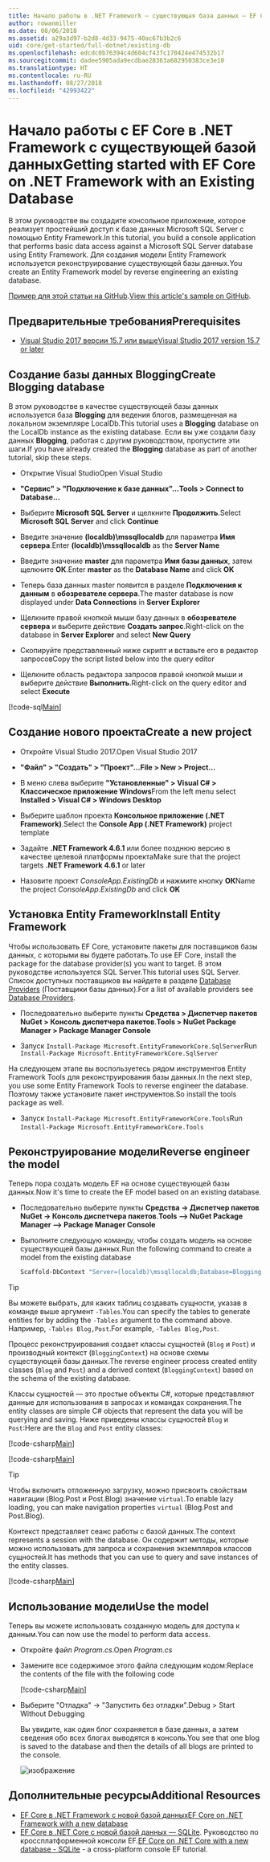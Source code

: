 ```yaml
---
title: Начало работы в .NET Framework — существующая база данных — EF Core
author: rowanmiller
ms.date: 08/06/2018
ms.assetid: a29a3d97-b2d8-4d33-9475-40ac67b3b2c6
uid: core/get-started/full-dotnet/existing-db
ms.openlocfilehash: edcdc0b76394c4d604cf43fc170424e474532b17
ms.sourcegitcommit: dadee5905ada9ecdbae28363a682950383ce3e10
ms.translationtype: HT
ms.contentlocale: ru-RU
ms.lasthandoff: 08/27/2018
ms.locfileid: "42993422"
---
```

# <a name="getting-started-with-ef-core-on-net-framework-with-an-existing-database"></a><span data-ttu-id="ef40d-102">Начало работы с EF Core в .NET Framework с существующей базой данных</span><span class="sxs-lookup"><span data-stu-id="ef40d-102">Getting started with EF Core on .NET Framework with an Existing Database</span></span>

<span data-ttu-id="ef40d-103">В этом руководстве вы создадите консольное приложение, которое реализует простейший доступ к базе данных Microsoft SQL Server с помощью Entity Framework.</span><span class="sxs-lookup"><span data-stu-id="ef40d-103">In this tutorial, you build a console application that performs basic data access against a Microsoft SQL Server database using Entity Framework.</span></span> <span data-ttu-id="ef40d-104">Для создания модели Entity Framework используется реконструирование существующей базы данных.</span><span class="sxs-lookup"><span data-stu-id="ef40d-104">You create an Entity Framework model by reverse engineering an existing database.</span></span>

<span data-ttu-id="ef40d-105">[Пример для этой статьи на GitHub](https://github.com/aspnet/EntityFramework.Docs/tree/master/samples/core/GetStarted/FullNet/ConsoleApp.ExistingDb).</span><span class="sxs-lookup"><span data-stu-id="ef40d-105">[View this article's sample on GitHub](https://github.com/aspnet/EntityFramework.Docs/tree/master/samples/core/GetStarted/FullNet/ConsoleApp.ExistingDb).</span></span>

## <a name="prerequisites"></a><span data-ttu-id="ef40d-106">Предварительные требования</span><span class="sxs-lookup"><span data-stu-id="ef40d-106">Prerequisites</span></span>

* [<span data-ttu-id="ef40d-107">Visual Studio 2017 версии 15.7 или выше</span><span class="sxs-lookup"><span data-stu-id="ef40d-107">Visual Studio 2017 version 15.7 or later</span></span>](https://www.visualstudio.com/downloads/)

## <a name="create-blogging-database"></a><span data-ttu-id="ef40d-108">Создание базы данных Blogging</span><span class="sxs-lookup"><span data-stu-id="ef40d-108">Create Blogging database</span></span>

<span data-ttu-id="ef40d-109">В этом руководстве в качестве существующей базы данных используется база **Blogging** для ведения блогов, размещенная на локальном экземпляре LocalDb.</span><span class="sxs-lookup"><span data-stu-id="ef40d-109">This tutorial uses a **Blogging** database on the LocalDb instance as the existing database.</span></span> <span data-ttu-id="ef40d-110">Если вы уже создали базу данных **Blogging**, работая с другим руководством, пропустите эти шаги.</span><span class="sxs-lookup"><span data-stu-id="ef40d-110">If you have already created the **Blogging** database as part of another tutorial, skip these steps.</span></span>

* <span data-ttu-id="ef40d-111">Открытие Visual Studio</span><span class="sxs-lookup"><span data-stu-id="ef40d-111">Open Visual Studio</span></span>

* <span data-ttu-id="ef40d-112">**"Сервис" > "Подключение к базе данных"…**</span><span class="sxs-lookup"><span data-stu-id="ef40d-112">**Tools > Connect to Database...**</span></span>

* <span data-ttu-id="ef40d-113">Выберите **Microsoft SQL Server** и щелкните **Продолжить**.</span><span class="sxs-lookup"><span data-stu-id="ef40d-113">Select **Microsoft SQL Server** and click **Continue**</span></span>

* <span data-ttu-id="ef40d-114">Введите значение **(localdb)\mssqllocaldb** для параметра **Имя сервера**.</span><span class="sxs-lookup"><span data-stu-id="ef40d-114">Enter **(localdb)\mssqllocaldb** as the **Server Name**</span></span>

* <span data-ttu-id="ef40d-115">Введите значение **master** для параметра **Имя базы данных**, затем щелкните **ОК**.</span><span class="sxs-lookup"><span data-stu-id="ef40d-115">Enter **master** as the **Database Name** and click **OK**</span></span>

* <span data-ttu-id="ef40d-116">Теперь база данных master появится в разделе **Подключения к данным** в **обозревателе сервера**.</span><span class="sxs-lookup"><span data-stu-id="ef40d-116">The master database is now displayed under **Data Connections** in **Server Explorer**</span></span>

* <span data-ttu-id="ef40d-117">Щелкните правой кнопкой мыши базу данных в **обозревателе сервера** и выберите действие **Создать запрос**.</span><span class="sxs-lookup"><span data-stu-id="ef40d-117">Right-click on the database in **Server Explorer** and select **New Query**</span></span>

* <span data-ttu-id="ef40d-118">Скопируйте представленный ниже скрипт и вставьте его в редактор запросов</span><span class="sxs-lookup"><span data-stu-id="ef40d-118">Copy the script listed below into the query editor</span></span>

* <span data-ttu-id="ef40d-119">Щелкните область редактора запросов правой кнопкой мыши и выберите действие **Выполнить**.</span><span class="sxs-lookup"><span data-stu-id="ef40d-119">Right-click on the query editor and select **Execute**</span></span>

[!code-sql[Main](../_shared/create-blogging-database-script.sql)]

## <a name="create-a-new-project"></a><span data-ttu-id="ef40d-120">Создание нового проекта</span><span class="sxs-lookup"><span data-stu-id="ef40d-120">Create a new project</span></span>

* <span data-ttu-id="ef40d-121">Откройте Visual Studio 2017.</span><span class="sxs-lookup"><span data-stu-id="ef40d-121">Open Visual Studio 2017</span></span>

* <span data-ttu-id="ef40d-122">**"Файл" > "Создать" > "Проект"…**</span><span class="sxs-lookup"><span data-stu-id="ef40d-122">**File > New > Project...**</span></span>

* <span data-ttu-id="ef40d-123">В меню слева выберите **"Установленные" > Visual C# > Классическое приложение Windows**</span><span class="sxs-lookup"><span data-stu-id="ef40d-123">From the left menu select **Installed > Visual C# > Windows Desktop**</span></span>

* <span data-ttu-id="ef40d-124">Выберите шаблон проекта **Консольное приложение (.NET Framework)**.</span><span class="sxs-lookup"><span data-stu-id="ef40d-124">Select the **Console App (.NET Framework)** project template</span></span>

* <span data-ttu-id="ef40d-125">Задайте **.NET Framework 4.6.1** или более позднюю версию в качестве целевой платформы проекта</span><span class="sxs-lookup"><span data-stu-id="ef40d-125">Make sure that the project targets **.NET Framework 4.6.1** or later</span></span>

* <span data-ttu-id="ef40d-126">Назовите проект *ConsoleApp.ExistingDb* и нажмите кнопку **ОК**</span><span class="sxs-lookup"><span data-stu-id="ef40d-126">Name the project *ConsoleApp.ExistingDb* and click **OK**</span></span>

## <a name="install-entity-framework"></a><span data-ttu-id="ef40d-127">Установка Entity Framework</span><span class="sxs-lookup"><span data-stu-id="ef40d-127">Install Entity Framework</span></span>

<span data-ttu-id="ef40d-128">Чтобы использовать EF Core, установите пакеты для поставщиков базы данных, с которыми вы будете работать.</span><span class="sxs-lookup"><span data-stu-id="ef40d-128">To use EF Core, install the package for the database provider(s) you want to target.</span></span> <span data-ttu-id="ef40d-129">В этом руководстве используется SQL Server.</span><span class="sxs-lookup"><span data-stu-id="ef40d-129">This tutorial uses SQL Server.</span></span> <span data-ttu-id="ef40d-130">Список доступных поставщиков вы найдете в разделе [Database Providers](../../providers/index.md) (Поставщики базы данных).</span><span class="sxs-lookup"><span data-stu-id="ef40d-130">For a list of available providers see [Database Providers](../../providers/index.md).</span></span>

* <span data-ttu-id="ef40d-131">Последовательно выберите пункты **Средства > Диспетчер пакетов NuGet > Консоль диспетчера пакетов**.</span><span class="sxs-lookup"><span data-stu-id="ef40d-131">**Tools > NuGet Package Manager > Package Manager Console**</span></span>

* <span data-ttu-id="ef40d-132">Запуск `Install-Package Microsoft.EntityFrameworkCore.SqlServer`</span><span class="sxs-lookup"><span data-stu-id="ef40d-132">Run `Install-Package Microsoft.EntityFrameworkCore.SqlServer`</span></span>

<span data-ttu-id="ef40d-133">На следующем этапе вы воспользуетесь рядом инструментов Entity Framework Tools для реконструирования базы данных.</span><span class="sxs-lookup"><span data-stu-id="ef40d-133">In the next step, you use some Entity Framework Tools to reverse engineer the database.</span></span> <span data-ttu-id="ef40d-134">Поэтому также установите пакет инструментов.</span><span class="sxs-lookup"><span data-stu-id="ef40d-134">So install the tools package as well.</span></span>

* <span data-ttu-id="ef40d-135">Запуск `Install-Package Microsoft.EntityFrameworkCore.Tools`</span><span class="sxs-lookup"><span data-stu-id="ef40d-135">Run `Install-Package Microsoft.EntityFrameworkCore.Tools`</span></span>

## <a name="reverse-engineer-the-model"></a><span data-ttu-id="ef40d-136">Реконструирование модели</span><span class="sxs-lookup"><span data-stu-id="ef40d-136">Reverse engineer the model</span></span>

<span data-ttu-id="ef40d-137">Теперь пора создать модель EF на основе существующей базы данных.</span><span class="sxs-lookup"><span data-stu-id="ef40d-137">Now it's time to create the EF model based on an existing database.</span></span>

* <span data-ttu-id="ef40d-138">Последовательно выберите пункты **Средства -> Диспетчер пакетов NuGet -> Консоль диспетчера пакетов**.</span><span class="sxs-lookup"><span data-stu-id="ef40d-138">**Tools –> NuGet Package Manager –> Package Manager Console**</span></span>

* <span data-ttu-id="ef40d-139">Выполните следующую команду, чтобы создать модель на основе существующей базы данных.</span><span class="sxs-lookup"><span data-stu-id="ef40d-139">Run the following command to create a model from the existing database</span></span>

  ``` powershell
  Scaffold-DbContext "Server=(localdb)\mssqllocaldb;Database=Blogging;Trusted_Connection=True;" Microsoft.EntityFrameworkCore.SqlServer
  ```

> [!TIP]  
> <span data-ttu-id="ef40d-140">Вы можете выбрать, для каких таблиц создавать сущности, указав в команде выше аргумент `-Tables`.</span><span class="sxs-lookup"><span data-stu-id="ef40d-140">You can specify the tables to generate entities for by adding the `-Tables` argument to the command above.</span></span> <span data-ttu-id="ef40d-141">Например, `-Tables Blog,Post`.</span><span class="sxs-lookup"><span data-stu-id="ef40d-141">For example, `-Tables Blog,Post`.</span></span>

<span data-ttu-id="ef40d-142">Процесс реконструирования создает классы сущностей (`Blog` и `Post`) и производный контекст (`BloggingContext`) на основе схемы существующей базы данных.</span><span class="sxs-lookup"><span data-stu-id="ef40d-142">The reverse engineer process created entity classes (`Blog` and `Post`) and a derived context (`BloggingContext`) based on the schema of the existing database.</span></span>

<span data-ttu-id="ef40d-143">Классы сущностей — это простые объекты C#, которые представляют данные для использования в запросах и командах сохранения.</span><span class="sxs-lookup"><span data-stu-id="ef40d-143">The entity classes are simple C# objects that represent the data you will be querying and saving.</span></span> <span data-ttu-id="ef40d-144">Ниже приведены классы сущностей `Blog` и `Post`:</span><span class="sxs-lookup"><span data-stu-id="ef40d-144">Here are the `Blog` and `Post` entity classes:</span></span>

 [!code-csharp[Main](../../../../samples/core/GetStarted/FullNet/ConsoleApp.ExistingDb/Blog.cs)]

[!code-csharp[Main](../../../../samples/core/GetStarted/FullNet/ConsoleApp.ExistingDb/Post.cs)]

> [!TIP]  
> <span data-ttu-id="ef40d-145">Чтобы включить отложенную загрузку, можно присвоить свойствам навигации (Blog.Post и Post.Blog) значение `virtual`.</span><span class="sxs-lookup"><span data-stu-id="ef40d-145">To enable lazy loading, you can make navigation properties `virtual` (Blog.Post and Post.Blog).</span></span>

<span data-ttu-id="ef40d-146">Контекст представляет сеанс работы с базой данных.</span><span class="sxs-lookup"><span data-stu-id="ef40d-146">The context represents a session with the database.</span></span> <span data-ttu-id="ef40d-147">Он содержит методы, которые можно использовать для запроса и сохранения экземпляров классов сущностей.</span><span class="sxs-lookup"><span data-stu-id="ef40d-147">It has methods that you can use to query and save instances of the entity classes.</span></span>

[!code-csharp[Main](../../../../samples/core/GetStarted/FullNet/ConsoleApp.ExistingDb/BloggingContext.cs)]

## <a name="use-the-model"></a><span data-ttu-id="ef40d-148">Использование модели</span><span class="sxs-lookup"><span data-stu-id="ef40d-148">Use the model</span></span>

<span data-ttu-id="ef40d-149">Теперь вы можете использовать созданную модель для доступа к данным.</span><span class="sxs-lookup"><span data-stu-id="ef40d-149">You can now use the model to perform data access.</span></span>

* <span data-ttu-id="ef40d-150">Откройте файл *Program.cs*.</span><span class="sxs-lookup"><span data-stu-id="ef40d-150">Open *Program.cs*</span></span>

* <span data-ttu-id="ef40d-151">Замените все содержимое этого файла следующим кодом:</span><span class="sxs-lookup"><span data-stu-id="ef40d-151">Replace the contents of the file with the following code</span></span>

  [!code-csharp[Main](../../../../samples/core/GetStarted/FullNet/ConsoleApp.ExistingDb/Program.cs)] 

* <span data-ttu-id="ef40d-152">Выберите "Отладка" -> "Запустить без отладки".</span><span class="sxs-lookup"><span data-stu-id="ef40d-152">Debug > Start Without Debugging</span></span>

  <span data-ttu-id="ef40d-153">Вы увидите, как один блог сохраняется в базе данных, а затем сведения обо всех блогах выводятся в консоль.</span><span class="sxs-lookup"><span data-stu-id="ef40d-153">You see that one blog is saved to the database and then the details of all blogs are printed to the console.</span></span>

  ![изображение](_static/output-existing-db.png)

## <a name="additional-resources"></a><span data-ttu-id="ef40d-155">Дополнительные ресурсы</span><span class="sxs-lookup"><span data-stu-id="ef40d-155">Additional Resources</span></span>

* [<span data-ttu-id="ef40d-156">EF Core в .NET Framework с новой базой данных</span><span class="sxs-lookup"><span data-stu-id="ef40d-156">EF Core on .NET Framework with a new database</span></span>](xref:core/get-started/full-dotnet/new-db)
* <span data-ttu-id="ef40d-157">[EF Core в .NET Core с новой базой данных — SQLite](xref:core/get-started/netcore/new-db-sqlite). Руководство по кроссплатформенной консоли EF.</span><span class="sxs-lookup"><span data-stu-id="ef40d-157">[EF Core on .NET Core with a new database - SQLite](xref:core/get-started/netcore/new-db-sqlite) -  a cross-platform console EF tutorial.</span></span>
